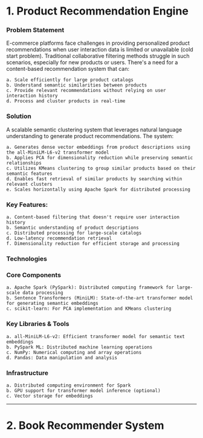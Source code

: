 # 1. Product Recommendation Engine
### Problem Statement
E-commerce platforms face challenges in providing personalized product recommendations when user interaction data is limited or unavailable (cold start problem). Traditional collaborative filtering methods struggle in such scenarios, especially for new products or users. There's a need for a content-based recommendation system that can:

    a. Scale efficiently for large product catalogs
    b. Understand semantic similarities between products
    c. Provide relevant recommendations without relying on user interaction history
    d. Process and cluster products in real-time

###  Solution
A scalable semantic clustering system that leverages natural language understanding to generate product recommendations. The system:

    a. Generates dense vector embeddings from product descriptions using the all-MiniLM-L6-v2 transformer model
    b. Applies PCA for dimensionality reduction while preserving semantic relationships
    c. Utilizes KMeans clustering to group similar products based on their semantic features
    d. Enables fast retrieval of similar products by searching within relevant clusters
    e. Scales horizontally using Apache Spark for distributed processing

### Key Features:
    a. Content-based filtering that doesn't require user interaction history
    b. Semantic understanding of product descriptions
    c. Distributed processing for large-scale catalogs
    d. Low-latency recommendation retrieval
    f. Dimensionality reduction for efficient storage and processing

###  Technologies
###  Core Components
    a. Apache Spark (PySpark): Distributed computing framework for large-scale data processing
    b. Sentence Transformers (MiniLM): State-of-the-art transformer model for generating semantic embeddings
    c. scikit-learn: For PCA implementation and KMeans clustering

### Key Libraries & Tools
    a. all-MiniLM-L6-v2: Efficient transformer model for semantic text embeddings
    b. PySpark ML: Distributed machine learning operations
    c. NumPy: Numerical computing and array operations
    d. Pandas: Data manipulation and analysis

###  Infrastructure
    a. Distributed computing environment for Spark
    b. GPU support for transformer model inference (optional)
    c. Vector storage for embeddings
------------------------------------------------------------------------------------------------------------------------------------------------------



# 2.   Book Recommender System

